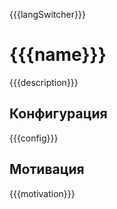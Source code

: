{{{langSwitcher}}}

# {{{name}}}

{{{description}}}

## Конфигурация

{{{config}}}

## Мотивация

{{{motivation}}}
